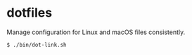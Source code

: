 # dotfiles
Manage configuration for Linux and macOS files consistently.
```bash
$ ./bin/dot-link.sh
```